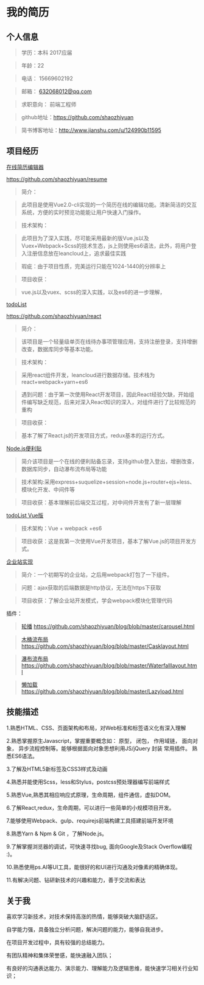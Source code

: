 ﻿# 我的简历
## 个人信息
> 学历：本科 2017应届

> 年龄：22

> 电话： 15669602192

> 邮箱： 632068012@qq.com

> 求职意向： 前端工程师

> github地址：https://github.com/shaozhiyuan

> 简书博客地址：http://www.jianshu.com/u/124990b11595

## 项目经历
[在线简历编辑器](https://shaozhiyuan.github.io/resume/dist/index.html#/)

https://github.com/shaozhiyuan/resume
> 简介：

> 此项目是使用Vue2.0-cli实现的一个简历在线的编辑功能。清新简洁的交互系统，方便的实时预览功能能让用户快速入门操作。

> 技术架构：

> 此项目为了深入实践，尽可能采用最新的版Vue.js以及Vuex+Webpack+Scss的技术生态，js上则使用es6语法，此外，将用户登入注册信息放在leancloud上，追求最佳实践

> 瑕疵：由于项目性质，完美运行只能在1024-1440的分辨率上

> 项目收获：

> vue.js以及vuex、scss的深入实践，以及es6的进一步理解，

[todoList](https://shaozhiyuan.github.io/react/build/index.html)

https://github.com/shaozhiyuan/react

> 简介：

> 该项目是一个轻量级单页在线待办事项管理应用，支持注册登录，支持增删改查，数据库同步等基本功能。

> 技术架构：

> 采用react组件开发，leancloud进行数据存储。技术栈为react+webpack+yarn+es6

> 遇到问题：由于第一次使用React开发项目，因此React经验欠缺，开始组件编写缺乏规范，后来对深入React知识的深入，对组件进行了比较规范的重构

> 项目收获：

> 基本了解了React.js的开发项目方式，redux基本的运行方式。

[Node.js便利贴](https://github.com/shaozhiyuan/node/tree/master/express-sticky-note)

> 简介该项目是一个在线的便利贴备忘录，支持github登入登出，增删改查，数据库同步，自动瀑布流布局等功能

> 技术架构:采用express+suquelize+session+node.js+router+ejs+less、模块化开发、中间件等

> 项目收获：基本理解前后端交互过程，对中间件开发有了新一层理解

[todoList Vue版](https://github.com/shaozhiyuan/vuetodo)

> 技术架构：Vue + webpack +es6

> 项目收获：这是我第一次使用Vue开发项目，基本了解Vue.js的项目开发方式。

[企业站实现](https://shaozhiyuan.github.io/blog/%E4%BC%81%E4%B8%9A%E5%AE%9E%E6%88%98.html)

> 简介：一个初期写的企业站，之后用webpack打包了一下组件。

> 问题：ajax获取的后端数据是http协议，无法在https下获取

> 项目收获：了解企业站开发模式，学会webpack模块化管理代码

插件：

> [轮播](https://shaozhiyuan.github.io/blog/carousel.html) https://github.com/shaozhiyuan/blog/blob/master/carousel.html


>  [木桶流布局](https://shaozhiyuan.github.io/blog/Casklayout.html)  https://github.com/shaozhiyuan/blog/blob/master/Casklayout.html

>  [瀑布流布局](https://shaozhiyuan.github.io/blog/Waterfalllayout.html) https://github.com/shaozhiyuan/blog/blob/master/Waterfalllayout.html

>  [懒加载](https://shaozhiyuan.github.io/blog/Lazyload.html) https://github.com/shaozhiyuan/blog/blob/master/Lazyload.html

## 技能描述

1.熟悉HTML、CSS、页面架构和布局，对Web标准和标签语义化有深入理解

2.熟悉掌握原生Javascript，掌握重要概念如： 原型， 闭包， 作用域链， 面向对象， 异步流程控制等。能够根据面向对象思想利用JS/jQuery 封装 常用插件。 熟悉ES6语法。

3.了解及HTML5新标签及CSS3样式及动画

4.熟悉并能使用Scss，less和Stylus，postcss预处理器编写前端样式

5.熟悉Vue,熟悉其相应响应式原理，生命周期，组件通信，虚拟DOM。

6.了解React,redux，生命周期，可以进行一些简单的小规模项目开发。

7.能够使用Webpack、gulp、requirejs前端构建工具搭建前端开发环境

8.熟悉Yarn & Npm & Git ，了解Node.js。

9.了解掌握浏览器的调试，可快速寻找bug, 面向Google及Stack Overflow编程 :)。

10.熟悉使用ps.AI等UI工具，能很好的和UI进行沟通及对像素的精确体现。

11.有解决问题、钻研新技术的兴趣和能力，善于交流和表达

## 关于我
喜欢学习新技术，对技术保持高涨的热情，能够突破大脑舒适区。

自学能力强，具备独立分析问题，解决问题的能力，能够自我进步。

在项目开发过程中，具有较强的总结能力。

有团队精神和集体荣誉感，能快速融入团队；

有良好的沟通表达能力、演示能力、理解能力及逻辑思维，能快速学习相关行业知识；

